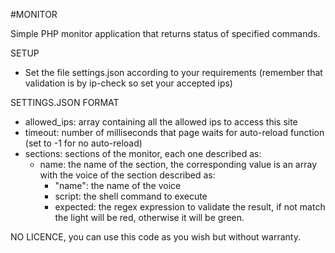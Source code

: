 #MONITOR

Simple PHP monitor application that returns status of specified commands.

SETUP

- Set the file settings.json according to your requirements (remember that validation is by ip-check so set your accepted ips)

SETTINGS.JSON FORMAT
- allowed_ips: array containing all the allowed ips to access this site
- timeout: number of milliseconds that page waits for auto-reload function (set to -1 for no auto-reload)
- sections: sections of the monitor, each one described as:
	- name: the name of the section, the corresponding value is an array with the voice of the section described as:
		- "name": the name of the voice
		- script: the shell command to execute
		- expected: the regex expression to validate the result, if not match the light will be red, otherwise it will be green.

NO LICENCE, you can use this code as you wish but without warranty.
